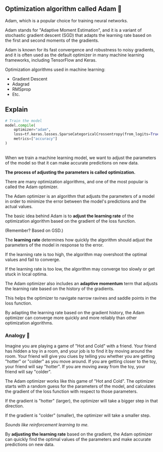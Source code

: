 ## Optimization algorithm called Adam 🍎

Adam, which is a popular choice for training neural networks.

Adam stands for "Adaptive Moment Estimation", and it is a variant of stochastic gradient descent (SGD) that adapts the learning rate based on the first and second moments of the gradients.

Adam is known for its fast convergence and robustness to noisy gradients, and it is often used as the default optimizer in many machine learning frameworks, including TensorFlow and Keras.

Optimization algorithms used in machine learning:

* Gradient Descent
* Adagrad
* RMSprop
* Etc.


<!--## Adam optimizer 🦸🏻‍♂️-->

## Explain

```py
# Train the model
model.compile(
    optimizer="adam",
    loss=tf.keras.losses.SparseCategoricalCrossentropy(from_logits=True),
    metrics=["accuracy"]
)
```

<br>
When we train a machine learning model, we want to adjust the parameters of the model so that it can make accurate predictions on new data.

**The process of adjusting the parameters is called optimization.**

There are many optimization algorithms, and one of the most popular is called the Adam optimizer.

The Adam optimizer is an algorithm that adjusts the parameters of a model in order to minimize the error between the model's predictions and the actual values.

The basic idea behind Adam is to **adjust the learning rate** of the optimization algorithm based on the gradient of the loss function.

(Remember? Based on GSD.)

The **learning rate** determines how quickly the algorithm should adjust the parameters of the model in response to the error.

If the learning rate is too high, the algorithm may overshoot the optimal values and fail to converge.

If the learning rate is too low, the algorithm may converge too slowly or get stuck in local optima.

The Adam optimizer also includes an **adaptive momentum** term that adjusts the learning rate based on the history of the gradients.

This helps the optimizer to navigate narrow ravines and saddle points in the loss function.

By adapting the learning rate based on the gradient history, the Adam optimizer can converge more quickly and more reliably than other optimization algorithms.

### Analogy 🧸

Imagine you are playing a game of "Hot and Cold" with a friend. Your friend has hidden a toy in a room, and your job is to find it by moving around the room. Your friend will give you clues by telling you whether you are getting "hotter" or "colder" as you move around. If you are getting closer to the toy, your friend will say "hotter". If you are moving away from the toy, your friend will say "colder".

The Adam optimizer works like this game of "Hot and Cold". The optimizer starts with a random guess for the parameters of the model, and calculates the gradient of the loss function with respect to those parameters.

If the gradient is "hotter" (larger), the optimizer will take a bigger step in that direction.

If the gradient is "colder" (smaller), the optimizer will take a smaller step.

*Sounds like reinforcement learning to me.*

By **adjusting the learning rate** based on the gradient, the Adam optimizer can quickly find the optimal values of the parameters and make accurate predictions on new data.

<br>
